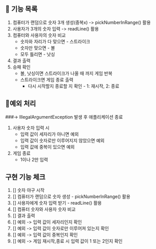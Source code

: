 ## 🚀 기능 목록
1. 컴퓨터가 랜덤으로 숫자 3개 생성(중복x) -> pickNumberInRange() 활용
2. 사용자가 3개의 숫자 입력 -> readLine() 활용
3. 컴퓨터와 사용자의 숫자 비교 
   * 숫자와 자리가 다 맞으면 - 스트라이크
   * 숫자만 맞으면 - 볼
   * 모두 틀리면 - 낫싱
4. 결과 출력
5. 승패 확인
    * 볼, 낫싱이면 스트라이크가 나올 때 까지 게임 반복
    * 스트라이크면 게임 종료 출력
      * 다시 시작할지 종료할 지 확인 - 1: 재시작, 2: 종료
      
## 🤔예외 처리 
###-> IllegalArgumentException 발생 후 애플리케이션 종료
1. 사용자 숫자 입력 시
   * 입력 값이 세자리가 아니면 예외
   * 입력 값이 숫자로만 이루어지지 않았으면 예외
   * 입력 값에 중복이 있으면 예외
2. 게임 종료
   * 1이나 2만 입력

## 구현 기능 체크
1. [] 숫자 야구 시작 
2. [] 컴퓨터가 랜덤으로 숫자 생성 - pickNumberInRange() 활용
3. [] 사용자에게 숫자 입력 받기 - readLine() 활용
4. [] 컴퓨터 숫자와 사용자 숫자 비교
5. [] 결과 출력
6. [] 예외 -> 입력 값이 세자리인지 확인
7. [] 예외 -> 입력 값이 숫자로만 이루어져 있는지 확인
8. [] 예외 -> 입력 값이 중복인지 확인
9. [] 예외 -> 게임 재시작,종료 시 입력 값이 1 또는 2인지 확인